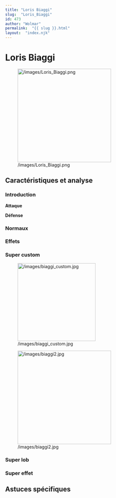 ```yaml
---
title: "Loris Biaggi"
slug:  "Loris_Biaggi"
id: 473
author: "Wolmar"
permalink:  "{{ slug }}.html"
layout:  "index.njk"
---
```


# Loris Biaggi

<figure>
<img src="/images/Loris_Biaggi.png" title="/images/Loris_Biaggi.png"
width="300" alt="/images/Loris_Biaggi.png" />
<figcaption aria-hidden="true">/images/Loris_Biaggi.png</figcaption>
</figure>

## Caractéristiques et analyse

### Introduction

**Attaque**

**Défense**

### Normaux

### Effets

### Super custom

<figure>
<img src="/images/biaggi_custom.jpg" title="/images/biaggi_custom.jpg"
width="250" alt="/images/biaggi_custom.jpg" />
<figcaption aria-hidden="true">/images/biaggi_custom.jpg</figcaption>
</figure>

<figure>
<img src="/images/biaggi2.jpg" title="/images/biaggi2.jpg" width="300"
alt="/images/biaggi2.jpg" />
<figcaption aria-hidden="true">/images/biaggi2.jpg</figcaption>
</figure>

### Super lob

### Super effet

## Astuces spécifiques

